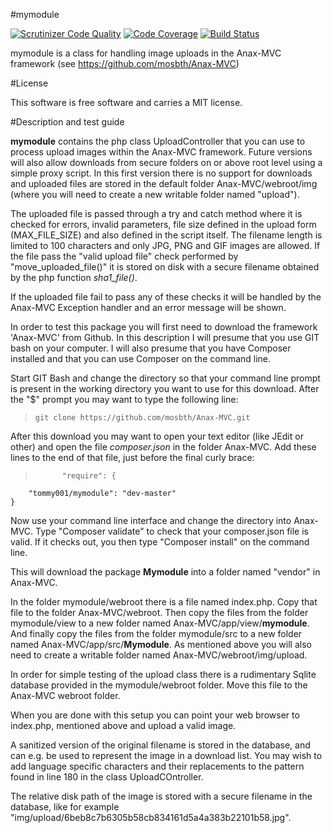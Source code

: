 #mymodule

[![Scrutinizer Code Quality](https://scrutinizer-ci.com/g/Tommy001/mymodule/badges/quality-score.png?b=master)](https://scrutinizer-ci.com/g/Tommy001/mymodule/?branch=master)
[![Code Coverage](https://scrutinizer-ci.com/g/Tommy001/mymodule/badges/coverage.png?b=master)](https://scrutinizer-ci.com/g/Tommy001/mymodule/?branch=master)
[![Build Status](https://scrutinizer-ci.com/g/Tommy001/mymodule/badges/build.png?b=master)](https://scrutinizer-ci.com/g/Tommy001/mymodule/build-status/master)

mymodule is a class for handling image uploads in the Anax-MVC framework (see https://github.com/mosbth/Anax-MVC)

#License

This software is free software and carries a MIT license.

#Description and test guide

**mymodule** contains the php class UploadController that you can use to process upload images within the Anax-MVC framework. Future versions will also allow downloads from secure folders on or above root level using a simple proxy script. In this first version there is no support for downloads and uploaded files are stored in the default folder Anax-MVC/webroot/img (where you will need to create a new writable folder named "upload").

The uploaded file is passed through a try and catch method where it is checked for errors, invalid parameters, file size defined in the upload form (MAX_FILE_SIZE) and also defined in the script itself. The filename length is limited to 100 characters and only JPG, PNG and GIF images are allowed. If the file pass the "valid upload file" check performed by "move_uploaded_file()" it is stored on disk with a secure filename obtained by the php function *sha1_file()*.

If the uploaded file fail to pass any of these checks it will be handled by the Anax-MVC Exception handler and an error message will be shown.

In order to test this package you will first need to download the framework 'Anax-MVC' from Github. In this description I will presume that you use GIT bash on your computer. I will also presume that you have Composer installed and that you can use Composer on the command line.

Start GIT Bash and change the directory so that your command line prompt is present in the working directory you want to use for this download.
After the "$" prompt you may want to type the following line:
> `git clone https://github.com/mosbth/Anax-MVC.git`

After this download you may want to open your text editor (like JEdit or other) and open the file *composer.json* in the folder Anax-MVC. Add these lines to the end of that file, just before the final curly brace:

>           "require": {
        "tommy001/mymodule": "dev-master"
    }
    
Now use your command line interface and change the directory into Anax-MVC. Type "Composer validate" to check that your composer.json file is valid. If it checks out, you then type "Composer install" on the command line.

This will download the package **Mymodule** into a folder named "vendor" in Anax-MVC.
    
In the folder mymodule/webroot there is a file named index.php. Copy that file to the folder Anax-MVC/webroot.
Then copy the files from the folder mymodule/view to a new folder named Anax-MVC/app/view/**mymodule**.
And finally copy the files from the folder mymodule/src to a new folder named Anax-MVC/app/src/**Mymodule**.
As mentioned above you will also need to create a writable folder named Anax-MVC/webroot/img/upload.

In order for simple testing of the upload class there is a rudimentary Sqlite database provided in the mymodule/webroot folder. Move this file to the Anax-MVC webroot folder. 

When you are done with this setup you can point your web browser to index.php, mentioned above and upload a valid image.

A sanitized version of the original filename is stored in the database, and can e.g. be used to represent the image in a download list. You may wish to add language specific characters and their replacements to the pattern found in line 180 in the class UploadCOntroller.

The relative disk path of the image is stored with a secure filename in the database, like for example "img/upload/6beb8c7b6305b58cb834161d5a4a383b22101b58.jpg".
